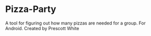# Pizza-Party
A tool for figuring out how many pizzas are needed for a group. For Android.
Created by Prescott White
